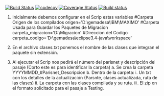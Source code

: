 [![Build Status](https://travis-ci.org/ylvaldes/clasesTesting.svg?branch=master)](https://travis-ci.org/ylvaldes/clasesTesting)
[![codecov](https://codecov.io/gh/ylvaldes/clasesTesting/branch/master/graph/badge.svg)](https://codecov.io/gh/ylvaldes/clasesTesting)
[![Coverage Status](https://coveralls.io/repos/github/ylvaldes/clasesTesting/badge.svg)](https://coveralls.io/github/ylvaldes/clasesTesting)
[![Build status](https://ci.appveyor.com/api/projects/status/8npkajpaakxx11sb?svg=true)](https://ci.appveyor.com/project/ylvaldes/clasestesting)

1.	Inicialmente debemos configurar en el Scrip estas variables 
#Carpeta Origen de los compilados
origen='D:\gemadesa\IBM\MAXIMO'
#Carpeta Usada para Guardar los Paquetes de Migracion
carpeta_migracion='D:\Migracion'
#Direccion del Codigo
carpeta_codigo='D:\gemadesa\eclipse3.4-java\workspace'

2.	En el archivo clases.txt ponemos el nombre de las clases que integran el paquete sin extensión. 
3.	Al ejecutar el Scrip nos pedirá el número del parisnet y descripción del pasaje (Corto este es para identificar la carpeta)
a.	Se crea la carpeta  YYYYMMDD_#Parisnet_Descripcion
b.	Dentro de la carpeta:
i.	Un txt con los detalles de la actualización (Parsnte, clases actualizada, ruta de las clases)
ii.	La carpeta con las clases compilada y su ruta.
iii.	El zip en el formato solicitado para el pasaje a Testing. 
